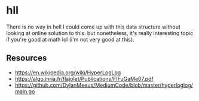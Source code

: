 # hll

There is no way in hell I could come up with this data structure without looking at online solution to this. but nonetheless, it's really interesting topic if you're good at math lol (i'm not very good at this).

## Resources

- https://en.wikipedia.org/wiki/HyperLogLog
- https://algo.inria.fr/flajolet/Publications/FlFuGaMe07.pdf
- https://github.com/DylanMeeus/MediumCode/blob/master/hyperloglog/main.go
